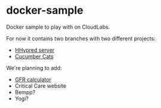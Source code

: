 # docker-sample
Docker sample to play with on CloudLabs.

For now it contains two branches with two different projects:

* [HHypred server](https://github.com/UCL-CloudLabs/docker-sample/tree/levine)
* [Cucumber Cats](https://github.com/UCL-CloudLabs/docker-sample/tree/cucumber_cats)

We're planning to add:

* [GFR calculator](https://github.com/UCL-RITS/GFR-calculator)
* Critical Care website
* Bempp?
* Yogi?
